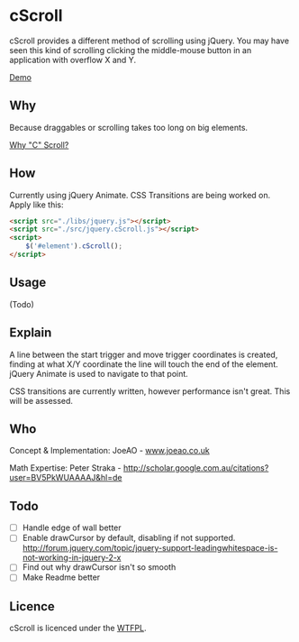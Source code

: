 cScroll
=============
cScroll provides a different method of scrolling using jQuery. You may have seen this kind of scrolling clicking the middle-mouse button in an application with overflow X and Y.

<a target="_blank" href="http://cScroll.joeao.co.uk">Demo</a>

Why
---
Because draggables or scrolling takes too long on big elements.

<a target="_blank" href="http://www.space.com/15830-light-speed.html">Why "C" Scroll?</a>

How
---
Currently using jQuery Animate. CSS Transitions are being worked on.
Apply like this:
```html
<script src="./libs/jquery.js"></script>
<script src="./src/jquery.cScroll.js"></script>
<script>
    $('#element').cScroll();
</script>
```

Usage
-----

(Todo)

Explain
-----
A line between the start trigger and move trigger coordinates is created, finding at what X/Y coordinate the line will touch the end of the element. jQuery Animate is used to navigate to that point.

CSS transitions are currently written, however performance isn't great. This will be assessed.

Who
---
Concept & Implementation: JoeAO - www.joeao.co.uk

Math Expertise: Peter Straka - http://scholar.google.com.au/citations?user=BV5PkWUAAAAJ&hl=de

Todo
----
- [ ] Handle edge of wall better
- [ ] Enable drawCursor by default, disabling if not supported. <a target="_blank" href="http://forum.jquery.com/topic/jquery-support-leadingwhitespace-is-not-working-in-jquery-2-x">http://forum.jquery.com/topic/jquery-support-leadingwhitespace-is-not-working-in-jquery-2-x</a>
- [ ] Find out why drawCursor isn't so smooth
- [ ] Make Readme better

Licence
-------

cScroll is licenced under the <a target="_blank" href="http://www.wtfpl.net/">WTFPL</a>.